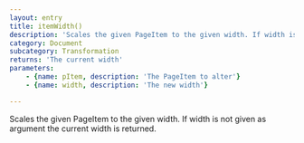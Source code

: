 ```yaml
---
layout: entry
title: itemWidth()
description: 'Scales the given PageItem to the given width. If width is not given as argument the current width is returned.'
category: Document
subcategory: Transformation
returns: 'The current width'
parameters:
    - {name: pItem, description: 'The PageItem to alter'}
    - {name: width, description: 'The new width'}

---
```

Scales the given PageItem to the given width. If width is not given as argument the current width is returned.